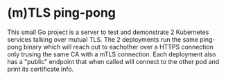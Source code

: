 # (m)TLS ping-pong

This small Go project is a server to test and demonstrate 2 Kubernetes services talking over mutual TLS.
The 2 deployments run the same ping-pong binary which will reach out to eachother over a HTTPS connection only trusing the same CA with a mTLS connection.
Each deployment also has a "public" endpoint that when called will connect to the other pod and print its certificate info.
